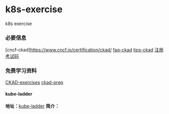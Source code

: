 # k8s-exercise
k8s exercise

### 必要信息
[cncf-ckad]https://www.cncf.io/certification/ckad/
[faq-ckad](https://docs.linuxfoundation.org/tc-docs/certification/faq-cka-ckad-cks)
[tips-ckad](https://docs.linuxfoundation.org/tc-docs/certification/tips-cka-and-ckad)
[注册考试码](https://training.linuxfoundation.cn/help/10)

### 免费学习资料
[CKAD-exercises](https://github.com/dgkanatsios/CKAD-exercises)
[ckad-prep](https://github.com/bmuschko/ckad-prep)
#### kube-ladder
**地址：**[kube-ladder](https://github.com/caicloud/kube-ladder)
**简介：**